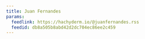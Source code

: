```yaml
---
title: Juan Fernandes
params:
  feedlink: https://hachyderm.io/@juanfernandes.rss
  feedid: db8a505b8abd42d2dc704ec86ee2c459
---
```

